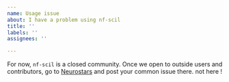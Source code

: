 ```yaml
---
name: Usage issue
about: I have a problem using nf-scil
title: ''
labels: ''
assignees: ''

---
```


For now, `nf-scil` is a closed community. Once we open to outside users and contributors, go to [Neurostars](https://neurostars.org/tag/nf-scil) and post your common issue there. not here !
